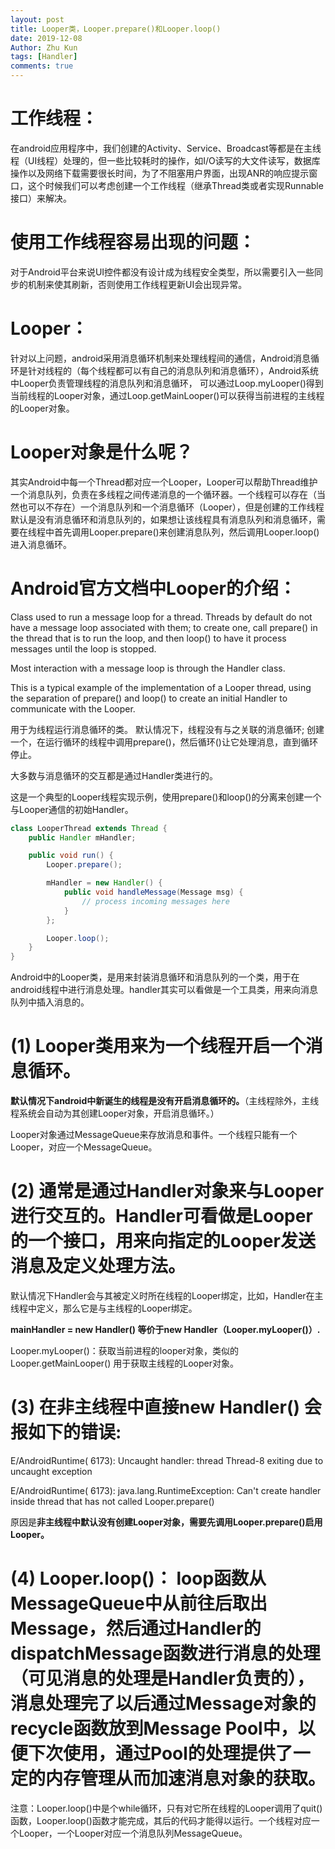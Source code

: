 ```yaml
---
layout: post
title: Looper类，Looper.prepare()和Looper.loop()
date: 2019-12-08
Author: Zhu Kun
tags: [Handler]
comments: true
---
```


# 工作线程：

在android应用程序中，我们创建的Activity、Service、Broadcast等都是在主线程（UI线程）处理的，但一些比较耗时的操作，如I/O读写的大文件读写，数据库操作以及网络下载需要很长时间，为了不阻塞用户界面，出现ANR的响应提示窗口，这个时候我们可以考虑创建一个工作线程（继承Thread类或者实现Runnable接口）来解决。

# 使用工作线程容易出现的问题：

对于Android平台来说UI控件都没有设计成为线程安全类型，所以需要引入一些同步的机制来使其刷新，否则使用工作线程更新UI会出现异常。

# Looper：

针对以上问题，android采用消息循环机制来处理线程间的通信，Android消息循环是针对线程的（每个线程都可以有自己的消息队列和消息循环），Android系统中Looper负责管理线程的消息队列和消息循环， 可以通过Loop.myLooper()得到当前线程的Looper对象，通过Loop.getMainLooper()可以获得当前进程的主线程的Looper对象。

# Looper对象是什么呢？

其实Android中每一个Thread都对应一个Looper，Looper可以帮助Thread维护一个消息队列，负责在多线程之间传递消息的一个循环器。一个线程可以存在（当然也可以不存在）一个消息队列和一个消息循环（Looper），但是创建的工作线程默认是没有消息循环和消息队列的，如果想让该线程具有消息队列和消息循环，需要在线程中首先调用Looper.prepare()来创建消息队列，然后调用Looper.loop()进入消息循环。

 

# Android官方文档中Looper的介绍：

Class used to run a message loop for a thread. Threads by default do not have a message loop associated with them; to create one, call prepare() in the thread that is to run the loop, and then loop() to have it process messages until the loop is stopped.

Most interaction with a message loop is through the Handler class.

This is a typical example of the implementation of a Looper thread, using the separation of prepare() and loop() to create an initial Handler to communicate with the Looper.

用于为线程运行消息循环的类。 默认情况下，线程没有与之关联的消息循环; 创建一个，在运行循环的线程中调用prepare()，然后循环()让它处理消息，直到循环停止。

大多数与消息循环的交互都是通过Handler类进行的。

这是一个典型的Looper线程实现示例，使用prepare()和loop()的分离来创建一个与Looper通信的初始Handler。

```java
class LooperThread extends Thread {
    public Handler mHandler;

    public void run() {
        Looper.prepare();

        mHandler = new Handler() {
            public void handleMessage(Message msg) {
                // process incoming messages here  
            }
        };

        Looper.loop();
    }
}
```

 Android中的Looper类，是用来封装消息循环和消息队列的一个类，用于在android线程中进行消息处理。handler其实可以看做是一个工具类，用来向消息队列中插入消息的。

#  (1) Looper类用来为一个线程开启一个消息循环。 

 **默认情况下android中新诞生的线程是没有开启消息循环的。**（主线程除外，主线程系统会自动为其创建Looper对象，开启消息循环。）

Looper对象通过MessageQueue来存放消息和事件。一个线程只能有一个Looper，对应一个MessageQueue。

#  (2) 通常是通过Handler对象来与Looper进行交互的。Handler可看做是Looper的一个接口，用来向指定的Looper发送消息及定义处理方法。

默认情况下Handler会与其被定义时所在线程的Looper绑定，比如，Handler在主线程中定义，那么它是与主线程的Looper绑定。

**mainHandler = new Handler() 等价于new Handler（Looper.myLooper()）.** 

Looper.myLooper()：获取当前进程的looper对象，类似的 Looper.getMainLooper() 用于获取主线程的Looper对象。 

#  (3) 在非主线程中直接new Handler() 会报如下的错误: 

E/AndroidRuntime( 6173): Uncaught handler: thread Thread-8 exiting due to uncaught exception 

E/AndroidRuntime( 6173): java.lang.RuntimeException: Can't create handler inside thread that has not called Looper.prepare() 

原因是**非主线程中默认没有创建Looper对象，需要先调用Looper.prepare()启用Looper。** 

#  (4) Looper.loop()： loop函数从MessageQueue中从前往后取出Message，然后通过Handler的dispatchMessage函数进行消息的处理（可见消息的处理是Handler负责的），消息处理完了以后通过Message对象的recycle函数放到Message Pool中，以便下次使用，通过Pool的处理提供了一定的内存管理从而加速消息对象的获取。

注意：Looper.loop()中是个while循环，只有对它所在线程的Looper调用了quit()函数，Looper.loop()函数才能完成，其后的代码才能得以运行。一个线程对应一个Looper，一个Looper对应一个消息队列MessageQueue。